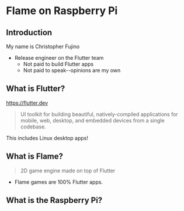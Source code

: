 # Flame on Raspberry Pi

## Introduction

My name is Christopher Fujino
- Release engineer on the Flutter team
  - Not paid to build Flutter apps
  - Not paid to speak--opinions are my own

## What is Flutter?

https://flutter.dev

> UI toolkit for building beautiful, natively-compiled applications for mobile,
> web, desktop, and embedded devices from a single codebase.

This includes Linux desktop apps!

## What is Flame?

> 2D game engine made on top of Flutter

- Flame games are 100% Flutter apps.

## What is the Raspberry Pi?


